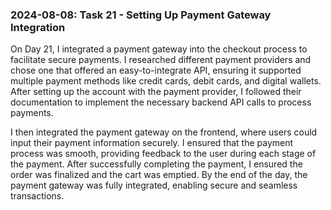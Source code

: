 ### 2024-08-08: Task 21 - Setting Up Payment Gateway Integration

On Day 21, I integrated a payment gateway into the checkout process to facilitate secure payments. I researched different payment providers and chose one that offered an easy-to-integrate API, ensuring it supported multiple payment methods like credit cards, debit cards, and digital wallets. After setting up the account with the payment provider, I followed their documentation to implement the necessary backend API calls to process payments.

I then integrated the payment gateway on the frontend, where users could input their payment information securely. I ensured that the payment process was smooth, providing feedback to the user during each stage of the payment. After successfully completing the payment, I ensured the order was finalized and the cart was emptied. By the end of the day, the payment gateway was fully integrated, enabling secure and seamless transactions.